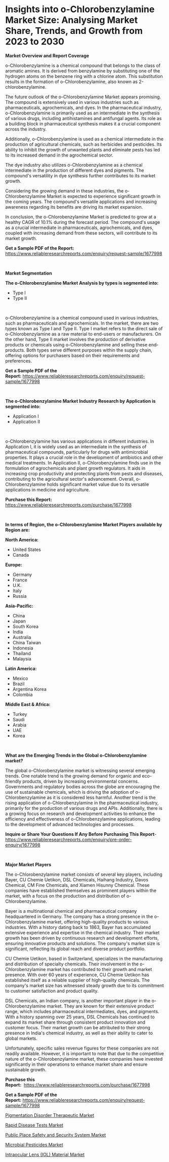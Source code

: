 <p><h1>Insights into o-Chlorobenzylamine Market Size: Analysing Market Share, Trends, and Growth from 2023 to 2030</h1></p><p><strong>Market Overview and Report Coverage</strong></p>
<p><p>o-Chlorobenzylamine is a chemical compound that belongs to the class of aromatic amines. It is derived from benzylamine by substituting one of the hydrogen atoms on the benzene ring with a chlorine atom. This substitution results in the formation of o-Chlorobenzylamine, also known as 2-chlorobenzylamine.</p><p>The future outlook of the o-Chlorobenzylamine Market appears promising. The compound is extensively used in various industries such as pharmaceuticals, agrochemicals, and dyes. In the pharmaceutical industry, o-Chlorobenzylamine is primarily used as an intermediate in the synthesis of various drugs, including antihistamines and antifungal agents. Its role as a building block in pharmaceutical synthesis makes it a crucial component across the industry.</p><p>Additionally, o-Chlorobenzylamine is used as a chemical intermediate in the production of agricultural chemicals, such as herbicides and pesticides. Its ability to inhibit the growth of unwanted plants and eliminate pests has led to its increased demand in the agrochemical sector.</p><p>The dye industry also utilizes o-Chlorobenzylamine as a chemical intermediate in the production of different dyes and pigments. The compound's versatility in dye synthesis further contributes to its market growth.</p><p>Considering the growing demand in these industries, the o-Chlorobenzylamine Market is expected to experience significant growth in the coming years. The compound's versatile applications and increasing awareness regarding its benefits are driving its market expansion.</p><p>In conclusion, the o-Chlorobenzylamine Market is predicted to grow at a healthy CAGR of 10.1% during the forecast period. The compound's usage as a crucial intermediate in pharmaceuticals, agrochemicals, and dyes, coupled with increasing demand from these sectors, will contribute to its market growth.</p></p>
<p><strong>Get a Sample PDF of the Report:</strong> <a href="https://www.reliableresearchreports.com/enquiry/request-sample/1677998">https://www.reliableresearchreports.com/enquiry/request-sample/1677998</a></p>
<p>&nbsp;</p>
<p><strong>Market Segmentation</strong></p>
<p><strong>The o-Chlorobenzylamine Market Analysis by types is segmented into:</strong></p>
<p><ul><li>Type I</li><li>Type II</li></ul></p>
<p>&nbsp;</p>
<p><p>o-Chlorobenzylamine is a chemical compound used in various industries, such as pharmaceuticals and agrochemicals. In the market, there are two types known as Type I and Type II. Type I market refers to the direct sale of o-Chlorobenzylamine as a raw material to end-users or manufacturers. On the other hand, Type II market involves the production of derivative products or chemicals using o-Chlorobenzylamine and selling these end-products. Both types serve different purposes within the supply chain, offering options for purchasers based on their requirements and preferences.</p></p>
<p><strong>Get a Sample PDF of the Report:</strong>&nbsp;<a href="https://www.reliableresearchreports.com/enquiry/request-sample/1677998">https://www.reliableresearchreports.com/enquiry/request-sample/1677998</a></p>
<p>&nbsp;</p>
<p><strong>The o-Chlorobenzylamine Market Industry Research by Application is segmented into:</strong></p>
<p><ul><li>Application I</li><li>Application II</li></ul></p>
<p>&nbsp;</p>
<p><p>o-Chlorobenzylamine has various applications in different industries. In Application I, it is widely used as an intermediate in the synthesis of pharmaceutical compounds, particularly for drugs with antimicrobial properties. It plays a crucial role in the development of antibiotics and other medical treatments. In Application II, o-Chlorobenzylamine finds use in the formulation of agrochemicals and plant growth regulators. It aids in increasing crop productivity and protecting plants from pests and diseases, contributing to the agricultural sector's advancement. Overall, o-Chlorobenzylamine holds significant market value due to its versatile applications in medicine and agriculture.</p></p>
<p><strong>Purchase this Report:</strong>&nbsp; <a href="https://www.reliableresearchreports.com/purchase/1677998">https://www.reliableresearchreports.com/purchase/1677998</a></p>
<p>&nbsp;</p>
<p><strong>In terms of Region, the o-Chlorobenzylamine Market Players available by Region are:</strong></p>
<p>
    <p> <strong> North America: </strong>
        <ul>
            <li>United States</li>
            <li>Canada</li>
        </ul>
        </p> 
    <p> <strong> Europe: </strong>
        <ul>
            <li>Germany</li>
            <li>France</li>
            <li>U.K.</li>
            <li>Italy</li>
            <li>Russia</li>
        </ul>
        </p> 
    <p> <strong> Asia-Pacific: </strong>
        <ul>
            <li>China</li>
            <li>Japan</li>
            <li>South Korea</li>
            <li>India</li>
            <li>Australia</li>
            <li>China Taiwan</li>
            <li>Indonesia</li>
            <li>Thailand</li>
            <li>Malaysia</li>
        </ul>
        </p> 
    <p> <strong> Latin America: </strong>
        <ul>
            <li>Mexico</li>
            <li>Brazil</li>
            <li>Argentina Korea</li>
            <li>Colombia</li>
        </ul>
        </p> 
    <p> <strong> Middle East & Africa: </strong>
        <ul>
            <li>Turkey</li>
            <li>Saudi</li>
            <li>Arabia</li>
            <li>UAE</li>
            <li>Korea</li>
        </ul>
    </p>
    </p>
<p>&nbsp;</p>
<p><strong>What are the Emerging Trends in the Global o-Chlorobenzylamine market?</strong></p>
<p><p>The global o-Chlorobenzylamine market is witnessing several emerging trends. One notable trend is the growing demand for organic and eco-friendly products, driven by increasing environmental concerns. Governments and regulatory bodies across the globe are encouraging the use of sustainable chemicals, which is driving the adoption of o-Chlorobenzylamine as it is considered less harmful. Another trend is the rising application of o-Chlorobenzylamine in the pharmaceutical industry, primarily for the production of various drugs and APIs. Additionally, there is a growing focus on research and development activities to enhance the efficiency and effectiveness of o-Chlorobenzylamine applications, leading to the development of advanced technologies and processes.</p></p>
<p><strong>Inquire or Share Your Questions If Any Before Purchasing This Report</strong>- <a href="https://www.reliableresearchreports.com/enquiry/pre-order-enquiry/1677998">https://www.reliableresearchreports.com/enquiry/pre-order-enquiry/1677998</a></p>
<p>&nbsp;</p>
<p><strong>Major Market Players</strong></p>
<p><p>The o-Chlorobenzylamine market consists of several key players, including Bayer, CU Chemie Uetikon, DSL Chemicals, Haihang Industry, Davos Chemical, CM Fine Chemicals, and Xiamen Hisunny Chemical. These companies have established themselves as prominent players within the market, with a focus on the production and distribution of o-Chlorobenzylamine.</p><p>Bayer is a multinational chemical and pharmaceutical company headquartered in Germany. The company has a strong presence in the o-Chlorobenzylamine market, offering high-quality products to various industries. With a history dating back to 1863, Bayer has accumulated extensive experience and expertise in the chemical industry. Their market growth has been driven by continuous research and development efforts, ensuring innovative products and solutions. The company's market size is significant, reflecting its global reach and diverse product portfolio.</p><p>CU Chemie Uetikon, based in Switzerland, specializes in the manufacturing and distribution of specialty chemicals. Their involvement in the o-Chlorobenzylamine market has contributed to their growth and market presence. With over 60 years of experience, CU Chemie Uetikon has established itself as a reliable supplier of high-quality chemicals. The company's market size has witnessed steady growth due to its commitment to customer satisfaction and product quality.</p><p>DSL Chemicals, an Indian company, is another important player in the o-Chlorobenzylamine market. They are known for their extensive product range, which includes pharmaceutical intermediates, dyes, and pigments. With a history spanning over 25 years, DSL Chemicals has continued to expand its market share through consistent product innovation and customer focus. Their market growth can be attributed to their strong presence in India's chemical industry, as well as their ability to cater to global markets.</p><p>Unfortunately, specific sales revenue figures for these companies are not readily available. However, it is important to note that due to the competitive nature of the o-Chlorobenzylamine market, these companies have invested significantly in their operations to enhance market share and ensure sustainable growth.</p></p>
<p><strong>Purchase this Report:</strong>&nbsp;&nbsp;<a href="https://www.reliableresearchreports.com/purchase/1677998">https://www.reliableresearchreports.com/purchase/1677998</a></p>
<p></p>
<p><strong>Get a Sample PDF of the Report:</strong>&nbsp;<a href="https://www.reliableresearchreports.com/enquiry/request-sample/1677998">https://www.reliableresearchreports.com/enquiry/request-sample/1677998</a></p>
<p><p><a href="https://github.com/surverupesha/Market-Research-Report-List-1/blob/main/pigmentation-disorder-therapeutic-market.md">Pigmentation Disorder Therapeutic Market</a></p><p><a href="https://www.linkedin.com/pulse/rapid-disease-tests-market-share-amp-new-trends-analysis/">Rapid Disease Tests Market</a></p><p><a href="https://medium.com/@nicosmitham/public-place-safety-and-security-system-market-analysis-its-cagr-market-segmentation-and-global-8c2e27e5f16e">Public Place Safety and Security System Market</a></p><p><a href="https://github.com/amonskiyk/Market-Research-Report-List-1/blob/main/microbial-pesticides-market.md">Microbial Pesticides Market</a></p><p><a href="https://medium.com/@pauladams6h/decoding-intraocular-lens-iol-material-market-metrics-market-share-trends-and-growth-patterns-8a28cdd43869">Intraocular Lens (IOL) Material Market</a></p></p>
